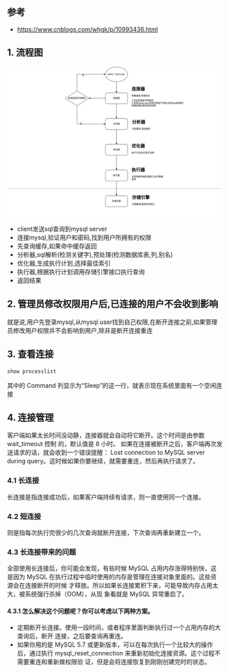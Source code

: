 ## 参考
- https://www.cnblogs.com/whgk/p/10993436.html

## 1. 流程图
![](images/mysql/mysql执行过程.png)
- client发送sql查询到mysql server
- 连接mysql,验证用户和密码,找到用户所拥有的权限
- 先查询缓存,如果命中缓存返回
- 分析器,sql解析(检测关键字),预处理(检测数据库表,列,别名)
- 优化器,生成执行计划,选择最佳索引
- 执行器,根据执行计划调用存储引擎接口执行查询
- 返回结果

## 2. 管理员修改权限用户后,已连接的用户不会收到影响
就是说,用户先登录mysql,从mysql.user找到自己权限,在断开连接之前,如果管理员修改用户权限并不会影响到用户,除非是断开连接重连

## 3. 查看连接
```bash
show processlist
```
其中的 Command 列显示为“Sleep”的这一行，就表示现在系统里面有一个空闲连接

## 4. 连接管理
客户端如果太长时间没动静，连接器就会自动将它断开。这个时间是由参数 wait_timeout 控制
的，默认值是 8 小时。 如果在连接被断开之后，客户端再次发送请求的话，就会收到一个错误提醒： Lost connection to MySQL server during query。这时候如果你要继续，就需要重连，然后再执行请求了。
### 4.1 长连接
长连接是指连接成功后，如果客户端持续有请求，则一直使用同一个连接。
### 4.2 短连接
则是指每次执行完很少的几次查询就断开连接，下次查询再重新建立一个。
### 4.3 长连接带来的问题
全部使用长连接后，你可能会发现，有些时候 MySQL 占用内存涨得特别快，这是因为
MySQL 在执行过程中临时使用的内存是管理在连接对象里面的。这些资源会在连接断开的时候
才释放。所以如果长连接累积下来，可能导致内存占用太大，被系统强行杀掉（OOM），从现
象看就是 MySQL 异常重启了。
#### 4.3.1 怎么解决这个问题呢？你可以考虑以下两种方案。
- 定期断开长连接。使用一段时间，或者程序里面判断执行过一个占用内存的大查询后，断开
连接，之后要查询再重连。
- 如果你用的是 MySQL 5.7 或更新版本，可以在每次执行一个比较大的操作后，通过执行
mysql_reset_connection 来重新初始化连接资源。这个过程不需要重连和重新做权限验
证，但是会将连接恢复到刚刚创建完时的状态。